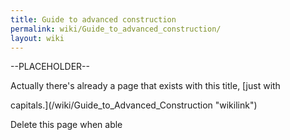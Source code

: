 ```yaml
---
title: Guide to advanced construction
permalink: wiki/Guide_to_advanced_construction/
layout: wiki
---
```


--PLACEHOLDER--

Actually there's already a page that exists with this title, [just with
capitals.](/wiki/Guide_to_Advanced_Construction "wikilink")

Delete this page when able
